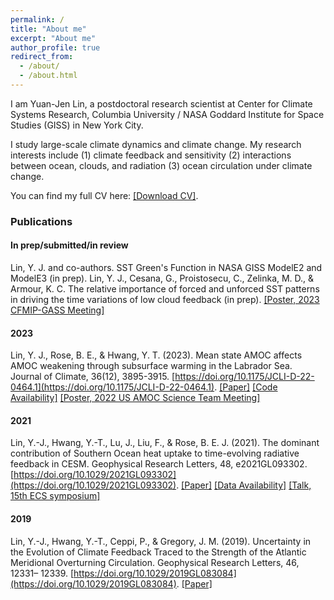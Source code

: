```yaml
---
permalink: /
title: "About me"
excerpt: "About me"
author_profile: true
redirect_from: 
  - /about/
  - /about.html
---
```


I am Yuan-Jen Lin, a postdoctoral research scientist at Center for Climate Systems Research, Columbia University / NASA Goddard Institute for Space Studies (GISS) in New York City.

I study large-scale climate dynamics and climate change. My research interests include (1) climate feedback and sensitivity (2) interactions between ocean, clouds, and radiation (3) ocean circulation under climate change.

You can find my full CV here: [[Download CV]](https://yuanjenlin.github.io/files/CV.pdf).

### Publications
#### In prep/submitted/in review
Lin, Y. J. and co-authors. SST Green's Function in NASA GISS ModelE2 and ModelE3 (in prep).
Lin, Y. J., Cesana, G., Proistosecu, C., Zelinka, M. D., & Armour, K. C. The relative importance of forced and unforced SST patterns in driving the time variations of low cloud feedback (in prep). [[Poster, 2023 CFMIP-GASS Meeting]](https://yuanjenlin.github.io/files/2023_CFMIP_meeting_poster.pdf)
#### 2023
Lin, Y. J., Rose, B. E., & Hwang, Y. T. (2023). Mean state AMOC affects AMOC weakening through subsurface warming in the Labrador Sea. Journal of Climate, 36(12), 3895-3915. [https://doi.org/10.1175/JCLI-D-22-0464.1](https://doi.org/10.1175/JCLI-D-22-0464.1). [[Paper]](https://yuanjenlin.github.io/files/2023_Lin_etal.pdf) [[Code Availability]](https://github.com/yuanjenlin/Lin_etal_2022_JCLI) [[Poster, 2022 US AMOC Science Team Meeting]](https://yuanjenlin.github.io/files/2022_AMOC_meeting_poster.pdf)
#### 2021
Lin, Y.-J., Hwang, Y.-T., Lu, J., Liu, F., & Rose, B. E. J. (2021). The dominant contribution of Southern Ocean heat uptake to time-evolving radiative feedback in CESM. Geophysical Research Letters, 48, e2021GL093302. [https://doi.org/10.1029/2021GL093302](https://doi.org/10.1029/2021GL093302). [[Paper]](https://yuanjenlin.github.io/files/2021_Lin_etal.pdf) [[Data Availability]](https://zenodo.org/records/4588073) [[Talk, 15th ECS symposium]](https://sites.google.com/tamu.edu/ecs-symposium/event15)
#### 2019
Lin, Y.-J., Hwang, Y.-T., Ceppi, P., & Gregory, J. M. (2019). Uncertainty in the Evolution of Climate Feedback Traced to the Strength of the Atlantic Meridional Overturning Circulation. Geophysical Research Letters, 46, 12331– 12339. [https://doi.org/10.1029/2019GL083084](https://doi.org/10.1029/2019GL083084). [[Paper]](https://yuanjenlin.github.io/files/2019_Lin_etal.pdf)
